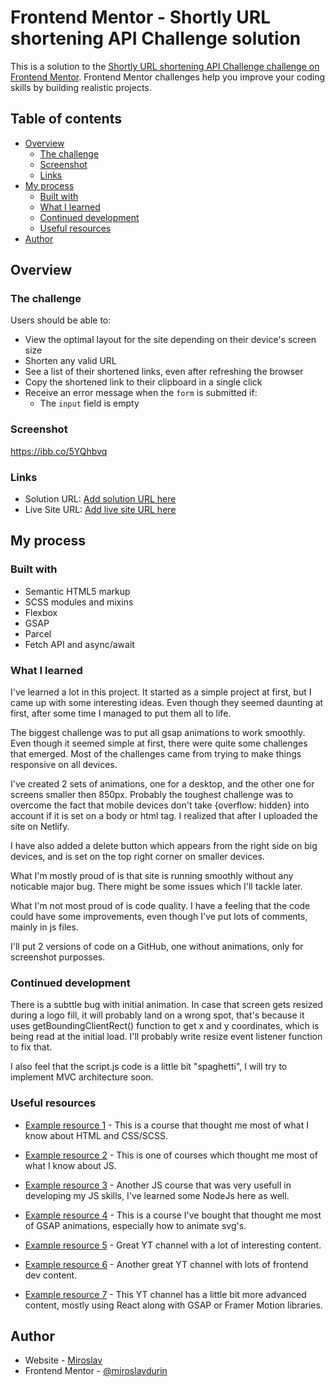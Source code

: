 # Frontend Mentor - Shortly URL shortening API Challenge solution

This is a solution to the [Shortly URL shortening API Challenge challenge on Frontend Mentor](https://www.frontendmentor.io/challenges/url-shortening-api-landing-page-2ce3ob-G). Frontend Mentor challenges help you improve your coding skills by building realistic projects. 

## Table of contents

- [Overview](#overview)
  - [The challenge](#the-challenge)
  - [Screenshot](#screenshot)
  - [Links](#links)
- [My process](#my-process)
  - [Built with](#built-with)
  - [What I learned](#what-i-learned)
  - [Continued development](#continued-development)
  - [Useful resources](#useful-resources)
- [Author](#author)

## Overview

### The challenge

Users should be able to:

- View the optimal layout for the site depending on their device's screen size
- Shorten any valid URL
- See a list of their shortened links, even after refreshing the browser
- Copy the shortened link to their clipboard in a single click
- Receive an error message when the `form` is submitted if:
  - The `input` field is empty

### Screenshot

https://ibb.co/5YQhbvq

### Links

- Solution URL: [Add solution URL here](https://github.com/miroslavdurin/Shortly/tree/main)
- Live Site URL: [Add live site URL here](https://shortly-mdurin.netlify.app/)

## My process

### Built with

- Semantic HTML5 markup
- SCSS modules and mixins
- Flexbox
- GSAP
- Parcel
- Fetch API and async/await

### What I learned

I've learned a lot in this project. It started as a simple project at first, but I came up with some interesting ideas. Even though they seemed daunting at first, after some time I managed to put them all to life.

The biggest challenge was to put all gsap animations to work smoothly. Even though it seemed simple at first, there were quite some challenges that emerged. Most of the challenges came from trying to make things responsive on all devices.

I've created 2 sets of animations, one for a desktop, and the other one for screens smaller then 850px. Probably the toughest challenge was to overcome the fact that mobile devices don't take {overflow: hidden} into account if it is set on a body or html tag. I realized that after I uploaded the site on Netlify.

I have also added a delete button which appears from the right side on big devices, and is set on the top right corner on smaller devices.

What I'm mostly proud of is that site is running smoothly without any noticable major bug. There might be some issues which I'll tackle later.

What I'm not most proud of is code quality. I have a feeling that the code could have some improvements, even though I've put lots of comments, mainly in js files.

I'll put 2 versions of code on a GitHub, one without animations, only for screenshot purposses.

### Continued development

There is a subttle bug with initial animation. In case that screen gets resized during a logo fill, it will probably land on a wrong spot, that's because it uses getBoundingClientRect() function to get x and y coordinates, which is being read at the initial load. I'll probably write resize event listener function to fix that.

I also feel that the script.js code is a little bit "spaghetti", I will try to implement MVC architecture soon.

### Useful resources

- [Example resource 1](https://www.udemy.com/course/advanced-css-and-sass/) - This is a course that thought me most of what I know about HTML and CSS/SCSS.

- [Example resource 2](https://www.udemy.com/course/the-complete-javascript-course/) - This is one of courses which thought me most of what I know about JS.

- [Example resource 3](https://www.udemy.com/course/javascript-beginners-complete-tutorial/) - Another JS course that was very usefull in developing my JS skills, I've learned some NodeJs here as well.

- [Example resource 4](https://developedbyed.com/p/the-ultimate-javascript-animation-course) - This is a course I've bought that thought me most of GSAP animations, especially how to animate svg's.

- [Example resource 5](https://www.youtube.com/c/TheNetNinja) - Great YT channel with a lot of interesting content.

- [Example resource 6](https://www.youtube.com/c/DevEd) - Another great YT channel with lots of frontend dev content.

- [Example resource 7](https://www.youtube.com/c/WrongAkram) - This YT channel has a little bit more advanced content, mostly using React along with GSAP or Framer Motion libraries.

## Author

- Website - [Miroslav](https://github.com/miroslavdurin)
- Frontend Mentor - [@miroslavdurin](https://www.frontendmentor.io/profile/miroslavdurin)

